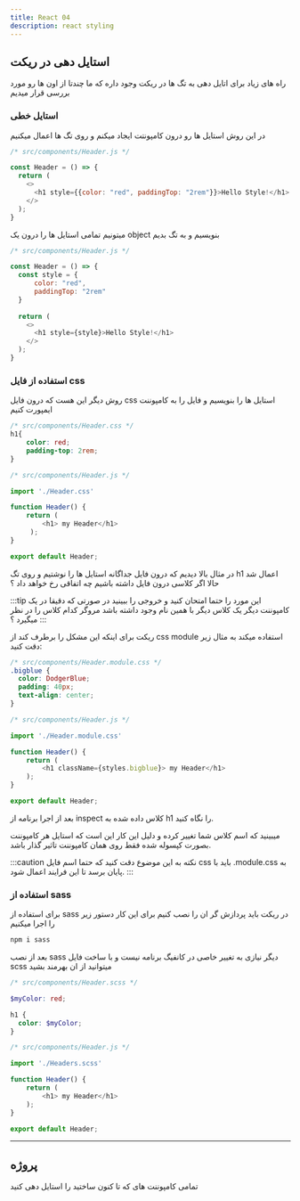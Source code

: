 ```yaml
---
title: React 04
description: react styling
---
```

## استایل دهی در ریکت 

راه های زیاد برای اتایل دهی به تگ ها در ریکت وجود داره که ما چندتا از اون ها رو مورد بررسی قرار میدیم

### استایل خطی
در این روش استایل ها رو درون کامپونتت ایجاد میکنم و روی تگ ها اعمال میکنیم 

```javascript
/* src/components/Header.js */

const Header = () => {
  return (
    <>
      <h1 style={{color: "red", paddingTop: "2rem"}}>Hello Style!</h1>
    </>
  );
}
```

میتونیم تمامی استایل ها را درون یک object بنویسیم و به تگ بدیم 



```javascript
/* src/components/Header.js */

const Header = () => {
  const style = {
      color: "red",
      paddingTop: "2rem"
  }  
    
  return (
    <>
      <h1 style={style}>Hello Style!</h1>
    </>
  );
}
```

### استفاده از فایل css

روش دیگر این هست که درون فایل css استایل ها را بنویسیم و فایل را به کامپوننت ایمپورت کنیم

```css
/* src/components/Header.css */
h1{
    color: red;
    padding-top: 2rem;
}
```

```javascript
/* src/components/Header.js */

import './Header.css'

function Header() {
    return ( 
        <h1> my Header</h1>
     );
}

export default Header;
```

در مثال بالا دیدیم که درون فایل جداگانه استایل ها را نوشتیم و روی تگ h1 اعمال شد حالا اگر کلاسی درون فایل داشته باشیم چه اتفاقی رخ خواهد داد ؟

:::tip 
این مورد را حتما امتحان کنید و خروجی را ببینید
در صورتی که دقیقا در یک کامپوننت دیگر یک کلاس دیگر با همین نام وجود داشته باشد مروگر کدام کلاس را در نظر میگیرد ؟
:::

ریکت برای اینکه این مشکل را برطرف کند از css module استفاده میکند
به مثال زیر دقت کنید:

```css
/* src/components/Header.module.css */
.bigblue {
  color: DodgerBlue;
  padding: 40px;
  text-align: center;
}
```

```javascript
/* src/components/Header.js */

import './Header.module.css'

function Header() {
    return (
        <h1 className={styles.bigblue}> my Header</h1>
    );
}

export default Header;
```

بعد از اجرا برنامه از inspect کلاس داده شده به h1 را نگاه کنید.

میبینید که اسم کلاس شما تغییر کرده و دلیل این کار این است که استایل هر کامپوننت بصورت کپسوله شده فقط روی همان کامپوننت تاثیر گذار باشد.

:::caution نکته
به این موضوع دقت کنید که حتما اسم فایل css باید با .module.css به پایان برسد تا این فرایند اعمال شود.
:::

### استفاده از sass
برای استفاده از sass در ریکت باید پردازش گر ان را نصب کنیم برای این کار دستور زیر را اجرا میکنیم

```bash
npm i sass
```

بعد از نصب sass دیگر نیازی به تغییر خاصی در کانفیگ برنامه نیست و با ساخت فایل scss میتوانید از ان بهرمند بشید

```scss
/* src/components/Header.scss */

$myColor: red;

h1 {
  color: $myColor;
}
```

```javascript
/* src/components/Header.js */

import './Headers.scss'

function Header() {
    return (
        <h1> my Header</h1>
    );
}

export default Header;
```



---
## پروژه

تمامی کامپوننت های که تا کنون ساختید را استایل دهی کنید
